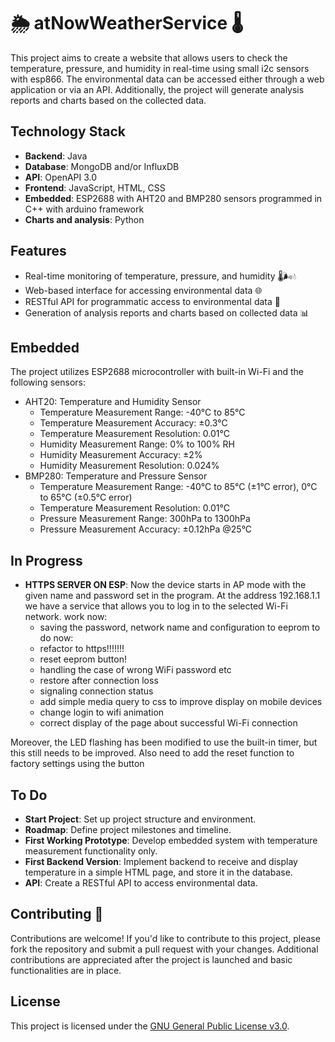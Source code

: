 # 🌦️ atNowWeatherService 🌡️

This project aims to create a website that allows users to check the temperature, pressure, and humidity in real-time using small i2c sensors with esp866. The environmental data can be accessed either through a web application or via an API. Additionally, the project will generate analysis reports and charts based on the collected data.

## Technology Stack

- **Backend**: Java
- **Database**: MongoDB and/or InfluxDB
- **API**: OpenAPI 3.0
- **Frontend**: JavaScript, HTML, CSS
- **Embedded**: ESP2688 with AHT20 and BMP280 sensors programmed in C++ with arduino framework
- **Charts and analysis**: Python

## Features

- Real-time monitoring of temperature, pressure, and humidity 🌡️🌬️💧
- Web-based interface for accessing environmental data 🌐
- RESTful API for programmatic access to environmental data 📡
- Generation of analysis reports and charts based on collected data 📊

## Embedded

The project utilizes ESP2688 microcontroller with built-in Wi-Fi and the following sensors:
- AHT20: Temperature and Humidity Sensor
  - Temperature Measurement Range: -40°C to 85°C
  - Temperature Measurement Accuracy: ±0.3°C
  - Temperature Measurement Resolution: 0.01°C
  - Humidity Measurement Range: 0% to 100% RH
  - Humidity Measurement Accuracy: ±2%
  - Humidity Measurement Resolution: 0.024%
- BMP280: Temperature and Pressure Sensor
  - Temperature Measurement Range: -40°C to 85°C (±1°C error), 0°C to 65°C (±0.5°C error)
  - Temperature Measurement Resolution: 0.01°C
  - Pressure Measurement Range: 300hPa to 1300hPa
  - Pressure Measurement Accuracy: ±0.12hPa @25°C

## In Progress
  - **HTTPS SERVER ON ESP**:
  Now the device starts in AP mode with the given name and password set in the program.
  At the address 192.168.1.1 we have a service that allows you to log in to the selected Wi-Fi network.
  work now:
     - saving the password, network name and configuration to eeprom
  to do now:
      - refactor to https!!!!!!!
      - reset eeprom button!
      - handling the case of wrong WiFi password etc
      - restore after connection loss
      - signaling connection status
      - add simple media query to css to improve display on mobile devices
      - change login to wifi animation
      - correct display of the page about successful Wi-Fi connection

Moreover, the LED flashing has been modified to use the built-in timer, but this still needs to be improved.
Also need to add the reset function to factory settings using the button

## To Do

- **Start Project**: Set up project structure and environment.
- **Roadmap**: Define project milestones and timeline.
- **First Working Prototype**: Develop embedded system with temperature measurement functionality only.
- **First Backend Version**: Implement backend to receive and display temperature in a simple HTML page, and store it in the database.
- **API**: Create a RESTful API to access environmental data.

## Contributing 🚀

Contributions are welcome! If you'd like to contribute to this project, please fork the repository and submit a pull request with your changes. Additional contributions are appreciated after the project is launched and basic functionalities are in place.

## License

This project is licensed under the [GNU General Public License v3.0](LICENSE).


